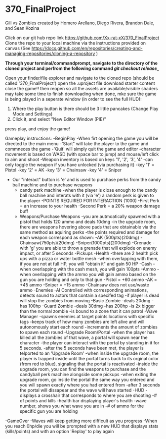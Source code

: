 # 370_FinalProject

Gill vs Zombies
created by Homero Arellano, Diego Rivera, Brandon Dale, and Sean Kozina

Click on our git hub repo link https://github.com/Xx-rat-xX/370_FinalProject
Clone the repo to your local machine via the instructions provided on canvas (See https://docs.github.com/en/repositories/creating-and-managing-repositories/cloning-a-repository )

**Through your terminal/commandprompt, navigate to the directory of the cloned project and perfrom the following command
_git checkout release__**

Open your finder/file explorer and navigate to the cloned repo (should be called '370_FinalProject')
open the .uproject file
download starter content
close the game!! then reopen so all the assets are available/visible
shaders may take some time to finish downloading
when done, mke sure the game is being played in a seperate window (in order to see the full HUD):
  1. Where the play button is there should be 3 little pancakes (Change Play Mode and Settings)
  2. Click it, and select "New Editor Window (PIE)"

press play, and enjoy the game!

Gameplay instructions:
-BeginPlay
    -When firt opening the game you will be directed to the main menu
        -'Start" will take the player to the game and commneces the game
        -'Quit' will simply quit the game and editor
-character movement is based on WASD (with space bar to jump) and mouse/left click to aim and shoot
-Weapon inventory is based on keys '1', '2', '3', '4'
    -can only toggle the weapon if you have unlocked (via purchasing it)
    -key '1' = Pistol
    -key '2' = AK
    -key '3' = Chainsaw
    -key '4' = Sniper
- Our "interact" button is 'e' and is used to purchase perks from the candy ball machine and to purchase weapons
    - candy perk machine
        -when the player is close enough to the candy ball machine and interats with it (via 'e') a random perk is given to the player
        -POINTS REQUIRED FOR INTERACTION (1000)
        -First Perk = an increase to your health
        -Second Perk = a 20% weapon damage buff
    - Weapons/Purchase Weapons
        -you are autmoatically spawned with a pistol that holds 120 ammo and deals 10dmg
        -in the upgrade room, there are weapons hovering above pads that are obtainable via the same method as aquiring perks
        -the points required and damage for each weapon correspond as shown:
            -AK (500pts)(20dmg)
            -Chainsaw(750pts)(20dmg)
            -Sniper(1000pts)(200dmg)
        -Grenade
            -with 'g' you are able to throw a grenade that will explode on enemy impact, or after 5 seconds
 -Pickups
    -Health
        -there are 2 health pick ups with a pizza or water bottle mesh
        -when overlapping with them, if you are not at full HP, you will "obtain it" and gain 50 HP 
    -Cash
        -when overlapping with the cash mesh, you will gain 100pts
    -Ammo
        -when overlapping with the ammo you will gain ammo based on the gun you are holding and only to that gun
            -Pistol = +60 ammo
            -AK = +45 ammo
            -Sniper = +15 ammo
            -Chainsaw does not use/waste ammo
 -Enemies
    -AI Controlled with corresponding animations, detects sound to actors that contain a specifed tag
    -if player is dead will stop the zombies from moving
        -Basic Zombie
            -deals 20dmg
            -has 100hp
        -Guard Zombie
            -deals 30dmg
            -has 200hp
            -is 2x bigger than the normal zombie
            -is bound to a zone that it can patrol
  -Wave Manager
      -spawns enemies at target points locations with specific tags
      -keeps track of how many zombies are left alive and will autonomously start each round
      -increments the amount of zombies to spawn each round
  -Upgrade Room/Portal
      -when the player has killed all the zombies of that wave, a portal will spawn near the character
      -the player can interact with the portal by standing in it for 5 seconds.
      -after the 5 seconds have been met, the player is telported to an 'Upgrade Room'
      -when inside the upgrade room, the player is trapped inside until the portal turns back to its orginal
       color (from red to blue), signaling that the portal is reactivated
      -inside the upgrade room, you can find the weapons to purchase and the candyball perk machine alongside some pickups
      -when exiting the upgrade room, go inside the portal the same way you entered and you will spawn 
       exactly where you had entered from
      -after 3 seconds the portal will dissapear and the wave will have started
 -HUD
    -displays a crosshair that corresponds to where you are shooting
    -# of points and kills
    -health bar displaying player's health
    -wave number, shows you what wave you are in
    -# of ammo for the specific gun you are holding
    
 -GameOver
    -Waves will keep getting more difficult as you progress
    -When you reach 0hp/die you will be prompted with a new HUD that displays stats (kills/points)
     and with an option 'Replay' to play again
      
       

